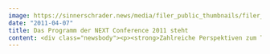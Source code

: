 ```yaml
---
image: https://sinnerschrader.news/media/filer_public_thumbnails/filer_public/1a/35/1a359739-8350-4d15-9a4d-dc75fb417481/varfoldersdjk8pxf42x64d8fxslz8jcc8fc0000gnttmp7mwwot__480x288_q85_crop_subsampling-2_upscale.jpg
date: "2011-04-07"
title: Das Programm der NEXT Conference 2011 steht
content: <div class="newsbody"><p><strong>Zahlreiche Perspektiven zum Thema „Data Love“ in sechs Themenbereichen<br/></strong></p><p>Die Eckdaten des Programms für die NEXT Conference stehen. In einem internationalen Track und den sechs vertikalen Thementracks Commerce, Media, Mobile, Social, Branding und Technology präsentieren zahlreiche prominente Sprecher ihre Ideen, Meinungen und Konzepte rund um das Konferenzthema „Data Love“. Die NEXT Conference gehört zu den wichtigsten europäischen Konferenzen der digitalen Wirtschaft und findet am 17. und 18. Mai 2011 in der STATION-Berlin statt.</p><p><strong>„Data is beautiful“ – das Konferenzthema aus internationaler Perspektive<br/></strong>Auf der Hauptbühne der NEXT demonstrieren David McCandless (Autor und Designer), James Ball (The Guardian) und Wilfried Ruetten (European Journalism Centre), wie sich der immensen Datenflut Bedeutung, Unterhaltung und Schönheit abgewinnen lassen. Den Einfluss der Daten auf das städtische Leben beleuchten anschließend Christopher Osborne (ITO World), Euro Beinat (Current City Foundation) und Stefan Wehrmeyer (Mapnificent).</p><p>Am Mittwoch, dem zweiten Konferenztag, geht es um das Big Picture – warum kleine Ideen machmal die größte Wirkung entfalten, wie sich Daten verkörpern lassen und wie sie unser Leben verändern. Auf die Keynote von Werner Vogels (Amazon) zum Thema „Data without limits“ folgen dazu Sessions von Tim Leberecht (frog design), Russel Davies (Ogilvy), Daniel Bonner (AKQA) und David Rowan (Wired UK). Am Nachmittag sprechen u.a. die beiden Bestseller-Autoren Tim Ferriss (“The 4-Hour Workweek”, “The 4-Hour Body”) und Sarah Lacy, die sich weltweit auf die Suche nach den besten Unternehmern gemacht hat.</p><p><strong>Daten, Handel und Kommerz<br/></strong>Der Thementrack „Commerce“ geht der wachsenden Bedeutung von Daten für den Handel nach. Wie hat sich das Verhalten von Anbieter und Konsument durch die neuen, onlinebasierten Formate verändert und wie sollten Unternehmen darauf reagieren? Felix von Kunhardt (eBay) und Tim von Törne (Quelle) geben in ihrer Session einen Überblick über Best Practices und „Data Do’s and Don’ts“.</p><p>Auch das Branding steht vor neuen Herausforderungen. Kunden und Konsumenten erwarten in zunehmendem Maße Mitsprache- und Gestaltungsrechte. Langlebige Markenimages haben mittlerweile Seltenheitswert. Im Thementrack „Branding“ geht es um Sinn und Methoden der Kreation nachhaltiger Marken – unter anderem sprechen Garett Graff (Washingtonian Magazine) und Alyssa Jade McDonald (Blyss).</p><p><strong>Wie Data Love unsere Kommunikation verändert – beruflich und privat<br/></strong>Wie Smartphones unser Kommunikationsverhalten in Beruf und Freizeit beeinflusst haben – und noch beeinflussen werden – veranschaulichen Jessica Colaço (iHub Kenya) und Peter Vesterbacka (Rovio Mobile). Für Oliver Reichenstein (Information Architects), der ebenfalls im Track „Mobile“ zu sehen sein wird, haben mobile Kommunikation und das Microbloggingtool Twitter vor allem durch das hautnahe Erleben der Katastrophe in Japan neue Bedeutung erlangt.</p><p>Gerade im Social Web stellt der Umgang mit Daten alle Beteiligten vor neue Herausforderungen. Dem Benefit enormer Reichweiten und frischer, aufregender Kommunikationsformate stehen komplexe Datenschutzfragen gegenüber. Mike Arauz (Undercurrent), Cornelius Puschmann (Universität Düsseldorf), Matt Gierhart (Ogilvy Action) und Amanda Rose (Twestival) liefern im Track “Social” Einblicke in Herausforderungen und Chancen des Social Web.</p><p><strong>The Click is dead, stop loving it!<br/></strong>Der Thementrack „Media“ setzt sich mit dem Paradigmenwechsel im Onlinemarketing auseinander. Herkömmliche Methoden zur Messung von Onlinewerbeeffizienz wie Klicks und Ad Impressions sind längst durch neue Performance-Indikatoren abgelöst worden. Wolf Allisat (comScore) spricht über den Wert der Daten in Medien- und Crosschannelstrategien. Thomas Promny (Velvet Ventures) und Johannes Weinsheimer (travelzoo) sowie weitere Sprecher spüren dem Erfolg der Reisebranche nach.</p><p>Auch auf technischer Ebene muss die Datenflut sowohl beherrschbar als auch bestmöglich nutzbar gemacht werden. Wie das, etwa mit Hilfe der Cloud, geschehen kann, beschäftigt die Experten im Thementrack „Technology“. Hier kommen unter anderem Jan Lehnardt (CouchBase) und Isaac Z. Schlueter (Joyent) zu Wort.</p><p><strong>Preisgekrönte Profis und die besten Newcomer auf der NEXT Stage<br/></strong>Neben den Sessions der regulären Tracks kommt bei der NEXT Conference die innovative Gründerszene nicht zu kurz&#58; Im NEXT Elevator Pitch werden vielversprechende Start-ups vorgestellt. Zudem präsentiert der Art Directors Club Deutschland die besten, bereits auf dem ADC Festival ausgezeichneten Arbeiten der digitalen Branche. Darüber hinaus werden konkrete Fragestellungen zu Marketingthemen in separaten Workshops bearbeitet. Auch hier engagiert sich der ADC und beleuchtet die Schlüsselfaktoren erfolgreicher digitaler Kreationen.</p><p>Die komplette, vorläufige Programmansicht ist unter <a href="http&#58;//nextconf.eu/next11/programme">http&#58;//nextconf.eu/next11/programme</a> einzusehen.</p><p><a class="news-backlink" href="/de/"><svg class="svg-ico svg-ico--arrow-left"><use xlink&#58;href="#arrow-down"></use></svg>Zurück zur Presse Übersicht</a></p></div>
---
```

